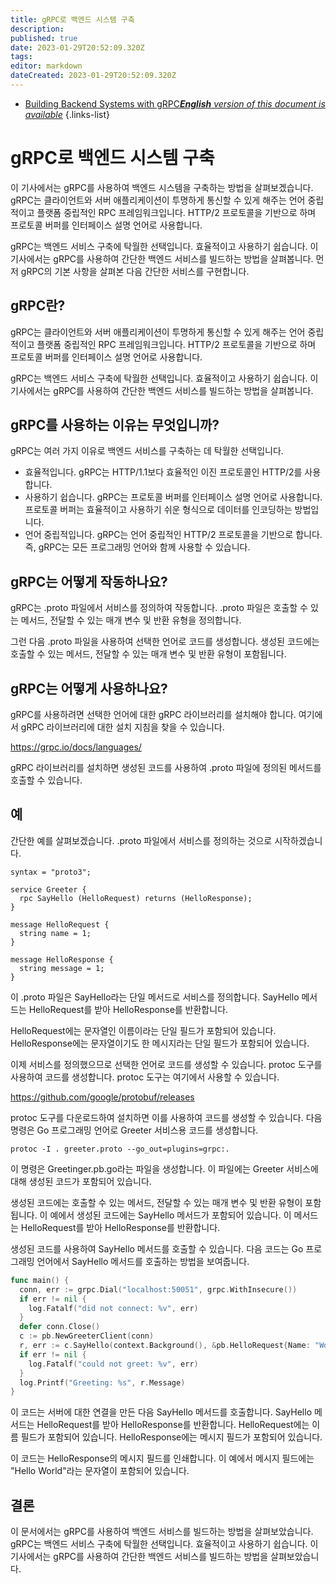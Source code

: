 ```yaml
---
title: gRPC로 백엔드 시스템 구축
description: 
published: true
date: 2023-01-29T20:52:09.320Z
tags: 
editor: markdown
dateCreated: 2023-01-29T20:52:09.320Z
---
```


- [Building Backend Systems with gRPC***English** version of this document is available*](/en/Knowledge-base/Backend/building-backend-systems-with-grpc)
{.links-list}


# gRPC로 백엔드 시스템 구축

이 기사에서는 gRPC를 사용하여 백엔드 시스템을 구축하는 방법을 살펴보겠습니다. gRPC는 클라이언트와 서버 애플리케이션이 투명하게 통신할 수 있게 해주는 언어 중립적이고 플랫폼 중립적인 RPC 프레임워크입니다. HTTP/2 프로토콜을 기반으로 하며 프로토콜 버퍼를 인터페이스 설명 언어로 사용합니다.

gRPC는 백엔드 서비스 구축에 탁월한 선택입니다. 효율적이고 사용하기 쉽습니다. 이 기사에서는 gRPC를 사용하여 간단한 백엔드 서비스를 빌드하는 방법을 살펴봅니다. 먼저 gRPC의 기본 사항을 살펴본 다음 간단한 서비스를 구현합니다.

## gRPC란?

gRPC는 클라이언트와 서버 애플리케이션이 투명하게 통신할 수 있게 해주는 언어 중립적이고 플랫폼 중립적인 RPC 프레임워크입니다. HTTP/2 프로토콜을 기반으로 하며 프로토콜 버퍼를 인터페이스 설명 언어로 사용합니다.

gRPC는 백엔드 서비스 구축에 탁월한 선택입니다. 효율적이고 사용하기 쉽습니다. 이 기사에서는 gRPC를 사용하여 간단한 백엔드 서비스를 빌드하는 방법을 살펴봅니다.

## gRPC를 사용하는 이유는 무엇입니까?

gRPC는 여러 가지 이유로 백엔드 서비스를 구축하는 데 탁월한 선택입니다.

- 효율적입니다. gRPC는 HTTP/1.1보다 효율적인 이진 프로토콜인 HTTP/2를 사용합니다.
- 사용하기 쉽습니다. gRPC는 프로토콜 버퍼를 인터페이스 설명 언어로 사용합니다. 프로토콜 버퍼는 효율적이고 사용하기 쉬운 형식으로 데이터를 인코딩하는 방법입니다.
- 언어 중립적입니다. gRPC는 언어 중립적인 HTTP/2 프로토콜을 기반으로 합니다. 즉, gRPC는 모든 프로그래밍 언어와 함께 사용할 수 있습니다.

## gRPC는 어떻게 작동하나요?

gRPC는 .proto 파일에서 서비스를 정의하여 작동합니다. .proto 파일은 호출할 수 있는 메서드, 전달할 수 있는 매개 변수 및 반환 유형을 정의합니다.

그런 다음 .proto 파일을 사용하여 선택한 언어로 코드를 생성합니다. 생성된 코드에는 호출할 수 있는 메서드, 전달할 수 있는 매개 변수 및 반환 유형이 포함됩니다.

## gRPC는 어떻게 사용하나요?

gRPC를 사용하려면 선택한 언어에 대한 gRPC 라이브러리를 설치해야 합니다. 여기에서 gRPC 라이브러리에 대한 설치 지침을 찾을 수 있습니다.

https://grpc.io/docs/languages/

gRPC 라이브러리를 설치하면 생성된 코드를 사용하여 .proto 파일에 정의된 메서드를 호출할 수 있습니다.

## 예

간단한 예를 살펴보겠습니다. .proto 파일에서 서비스를 정의하는 것으로 시작하겠습니다.

```
syntax = "proto3";

service Greeter {
  rpc SayHello (HelloRequest) returns (HelloResponse);
}

message HelloRequest {
  string name = 1;
}

message HelloResponse {
  string message = 1;
}
```

이 .proto 파일은 SayHello라는 단일 메서드로 서비스를 정의합니다. SayHello 메서드는 HelloRequest를 받아 HelloResponse를 반환합니다.

HelloRequest에는 문자열인 이름이라는 단일 필드가 포함되어 있습니다. HelloResponse에는 문자열이기도 한 메시지라는 단일 필드가 포함되어 있습니다.

이제 서비스를 정의했으므로 선택한 언어로 코드를 생성할 수 있습니다. protoc 도구를 사용하여 코드를 생성합니다. protoc 도구는 여기에서 사용할 수 있습니다.

https://github.com/google/protobuf/releases

protoc 도구를 다운로드하여 설치하면 이를 사용하여 코드를 생성할 수 있습니다. 다음 명령은 Go 프로그래밍 언어로 Greeter 서비스용 코드를 생성합니다.

```
protoc -I . greeter.proto --go_out=plugins=grpc:.
```

이 명령은 Greetinger.pb.go라는 파일을 생성합니다. 이 파일에는 Greeter 서비스에 대해 생성된 코드가 포함되어 있습니다.

생성된 코드에는 호출할 수 있는 메서드, 전달할 수 있는 매개 변수 및 반환 유형이 포함됩니다. 이 예에서 생성된 코드에는 SayHello 메서드가 포함되어 있습니다. 이 메서드는 HelloRequest를 받아 HelloResponse를 반환합니다.

생성된 코드를 사용하여 SayHello 메서드를 호출할 수 있습니다. 다음 코드는 Go 프로그래밍 언어에서 SayHello 메서드를 호출하는 방법을 보여줍니다.

```go
func main() {
  conn, err := grpc.Dial("localhost:50051", grpc.WithInsecure())
  if err != nil {
    log.Fatalf("did not connect: %v", err)
  }
  defer conn.Close()
  c := pb.NewGreeterClient(conn)
  r, err := c.SayHello(context.Background(), &pb.HelloRequest{Name: "World"})
  if err != nil {
    log.Fatalf("could not greet: %v", err)
  }
  log.Printf("Greeting: %s", r.Message)
}
```

이 코드는 서버에 대한 연결을 만든 다음 SayHello 메서드를 호출합니다. SayHello 메서드는 HelloRequest를 받아 HelloResponse를 반환합니다. HelloRequest에는 이름 필드가 포함되어 있습니다. HelloResponse에는 메시지 필드가 포함되어 있습니다.

이 코드는 HelloResponse의 메시지 필드를 인쇄합니다. 이 예에서 메시지 필드에는 "Hello World"라는 문자열이 포함되어 있습니다.

## 결론

이 문서에서는 gRPC를 사용하여 백엔드 서비스를 빌드하는 방법을 살펴보았습니다. gRPC는 백엔드 서비스 구축에 탁월한 선택입니다. 효율적이고 사용하기 쉽습니다. 이 기사에서는 gRPC를 사용하여 간단한 백엔드 서비스를 빌드하는 방법을 살펴보았습니다.